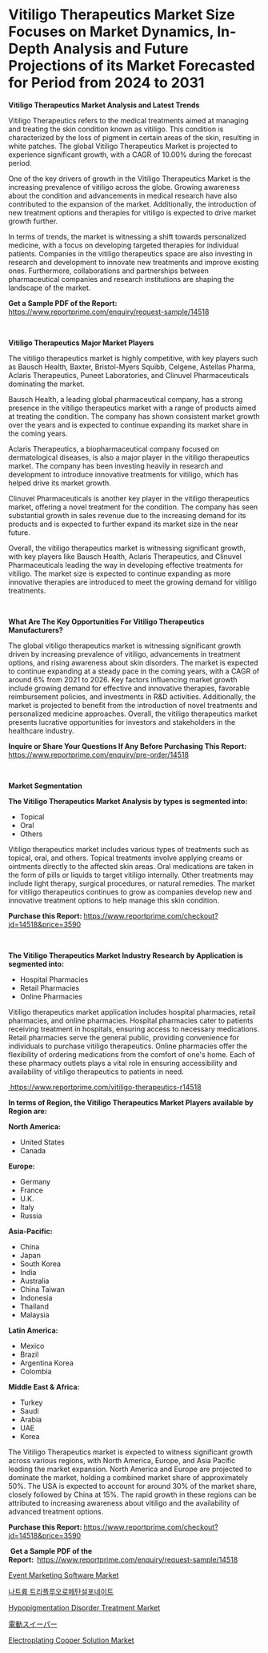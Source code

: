 <p><h1>Vitiligo Therapeutics Market Size Focuses on Market Dynamics, In-Depth Analysis and Future Projections of its Market Forecasted for Period from 2024 to 2031</h1></p><p><strong>Vitiligo Therapeutics Market Analysis and Latest Trends</strong></p>
<p><p>Vitiligo Therapeutics refers to the medical treatments aimed at managing and treating the skin condition known as vitiligo. This condition is characterized by the loss of pigment in certain areas of the skin, resulting in white patches. The global Vitiligo Therapeutics Market is projected to experience significant growth, with a CAGR of 10.00% during the forecast period.</p><p>One of the key drivers of growth in the Vitiligo Therapeutics Market is the increasing prevalence of vitiligo across the globe. Growing awareness about the condition and advancements in medical research have also contributed to the expansion of the market. Additionally, the introduction of new treatment options and therapies for vitiligo is expected to drive market growth further.</p><p>In terms of trends, the market is witnessing a shift towards personalized medicine, with a focus on developing targeted therapies for individual patients. Companies in the vitiligo therapeutics space are also investing in research and development to innovate new treatments and improve existing ones. Furthermore, collaborations and partnerships between pharmaceutical companies and research institutions are shaping the landscape of the market.</p></p>
<p><strong>Get a Sample PDF of the Report:&nbsp;</strong> <a href="https://www.reportprime.com/enquiry/request-sample/14518">https://www.reportprime.com/enquiry/request-sample/14518</a></p>
<p>&nbsp;</p>
<p><strong>Vitiligo Therapeutics Major Market Players</strong></p>
<p><p>The vitiligo therapeutics market is highly competitive, with key players such as Bausch Health, Baxter, Bristol-Myers Squibb, Celgene, Astellas Pharma, Aclaris Therapeutics, Puneet Laboratories, and Clinuvel Pharmaceuticals dominating the market.</p><p>Bausch Health, a leading global pharmaceutical company, has a strong presence in the vitiligo therapeutics market with a range of products aimed at treating the condition. The company has shown consistent market growth over the years and is expected to continue expanding its market share in the coming years.</p><p>Aclaris Therapeutics, a biopharmaceutical company focused on dermatological diseases, is also a major player in the vitiligo therapeutics market. The company has been investing heavily in research and development to introduce innovative treatments for vitiligo, which has helped drive its market growth.</p><p>Clinuvel Pharmaceuticals is another key player in the vitiligo therapeutics market, offering a novel treatment for the condition. The company has seen substantial growth in sales revenue due to the increasing demand for its products and is expected to further expand its market size in the near future.</p><p>Overall, the vitiligo therapeutics market is witnessing significant growth, with key players like Bausch Health, Aclaris Therapeutics, and Clinuvel Pharmaceuticals leading the way in developing effective treatments for vitiligo. The market size is expected to continue expanding as more innovative therapies are introduced to meet the growing demand for vitiligo treatments.</p></p>
<p>&nbsp;</p>
<p><strong>What Are The Key Opportunities For Vitiligo Therapeutics Manufacturers?</strong></p>
<p><p>The global vitiligo therapeutics market is witnessing significant growth driven by increasing prevalence of vitiligo, advancements in treatment options, and rising awareness about skin disorders. The market is expected to continue expanding at a steady pace in the coming years, with a CAGR of around 6% from 2021 to 2026. Key factors influencing market growth include growing demand for effective and innovative therapies, favorable reimbursement policies, and investments in R&D activities. Additionally, the market is projected to benefit from the introduction of novel treatments and personalized medicine approaches. Overall, the vitiligo therapeutics market presents lucrative opportunities for investors and stakeholders in the healthcare industry.</p></p>
<p><strong>Inquire or Share Your Questions If Any Before Purchasing This Report:</strong> <a href="https://www.reportprime.com/enquiry/pre-order/14518">https://www.reportprime.com/enquiry/pre-order/14518</a></p>
<p>&nbsp;</p>
<p><strong>Market Segmentation</strong></p>
<p><strong>The Vitiligo Therapeutics Market Analysis by types is segmented into:</strong></p>
<p><ul><li>Topical</li><li>Oral</li><li>Others</li></ul></p>
<p><p>Vitiligo therapeutics market includes various types of treatments such as topical, oral, and others. Topical treatments involve applying creams or ointments directly to the affected skin areas. Oral medications are taken in the form of pills or liquids to target vitiligo internally. Other treatments may include light therapy, surgical procedures, or natural remedies. The market for vitiligo therapeutics continues to grow as companies develop new and innovative treatment options to help manage this skin condition.</p></p>
<p><strong>Purchase this Report:&nbsp;</strong><a href="https://www.reportprime.com/checkout?id=14518&price=3590">https://www.reportprime.com/checkout?id=14518&price=3590</a></p>
<p>&nbsp;</p>
<p><strong>The Vitiligo Therapeutics Market Industry Research by Application is segmented into:</strong></p>
<p><ul><li>Hospital Pharmacies</li><li>Retail Pharmacies</li><li>Online Pharmacies</li></ul></p>
<p><p>Vitiligo therapeutics market application includes hospital pharmacies, retail pharmacies, and online pharmacies. Hospital pharmacies cater to patients receiving treatment in hospitals, ensuring access to necessary medications. Retail pharmacies serve the general public, providing convenience for individuals to purchase vitiligo therapeutics. Online pharmacies offer the flexibility of ordering medications from the comfort of one's home. Each of these pharmacy outlets plays a vital role in ensuring accessibility and availability of vitiligo therapeutics to patients in need.</p></p>
<p><a href="https://www.reportprime.com/vitiligo-therapeutics-r14518">&nbsp;https://www.reportprime.com/vitiligo-therapeutics-r14518</a></p>
<p><strong>In terms of Region, the Vitiligo Therapeutics Market Players available by Region are:</strong></p>
<p>
    <p> <strong> North America: </strong>
        <ul>
            <li>United States</li>
            <li>Canada</li>
        </ul>
        </p> 
    <p> <strong> Europe: </strong>
        <ul>
            <li>Germany</li>
            <li>France</li>
            <li>U.K.</li>
            <li>Italy</li>
            <li>Russia</li>
        </ul>
        </p> 
    <p> <strong> Asia-Pacific: </strong>
        <ul>
            <li>China</li>
            <li>Japan</li>
            <li>South Korea</li>
            <li>India</li>
            <li>Australia</li>
            <li>China Taiwan</li>
            <li>Indonesia</li>
            <li>Thailand</li>
            <li>Malaysia</li>
        </ul>
        </p> 
    <p> <strong> Latin America: </strong>
        <ul>
            <li>Mexico</li>
            <li>Brazil</li>
            <li>Argentina Korea</li>
            <li>Colombia</li>
        </ul>
        </p> 
    <p> <strong> Middle East & Africa: </strong>
        <ul>
            <li>Turkey</li>
            <li>Saudi</li>
            <li>Arabia</li>
            <li>UAE</li>
            <li>Korea</li>
        </ul>
    </p>
    </p>
<p><p>The Vitiligo Therapeutics market is expected to witness significant growth across various regions, with North America, Europe, and Asia Pacific leading the market expansion. North America and Europe are projected to dominate the market, holding a combined market share of approximately 50%. The USA is expected to account for around 30% of the market share, closely followed by China at 15%. The rapid growth in these regions can be attributed to increasing awareness about vitiligo and the availability of advanced treatment options.</p></p>
<p><strong>Purchase this Report: </strong><a href="https://www.reportprime.com/checkout?id=14518&price=3590">https://www.reportprime.com/checkout?id=14518&price=3590</a></p>
<p>&nbsp;<strong>Get a Sample PDF of the Report:&nbsp;&nbsp;</strong><a href="https://www.reportprime.com/enquiry/request-sample/14518">https://www.reportprime.com/enquiry/request-sample/14518</a></p>
<p><strong></strong></p>
<p><p><a href="https://github.com/irfadac/Market-Research-Report-List-2/blob/main/event-marketing-software-market.md">Event Marketing Software Market</a></p><p><a href="https://github.com/ZacharyScthmitt4465/Market-Research-Report-List-1/blob/main/921058423154.md">나트륨 트리플루오로메탄설포네이트</a></p><p><a href="https://github.com/ashepherd82/Market-Research-Report-List-4/blob/main/hypopigmentation-disorder-treatment-market.md">Hypopigmentation Disorder Treatment Market</a></p><p><a href="https://github.com/SarahFahey88/Market-Research-Report-List-1/blob/main/187344125418.md">電動スイーパー</a></p><p><a href="https://issuu.com/reportprime-2/docs/electroplating-copper-solution-market-size-2030.pp">Electroplating Copper Solution Market</a></p></p>